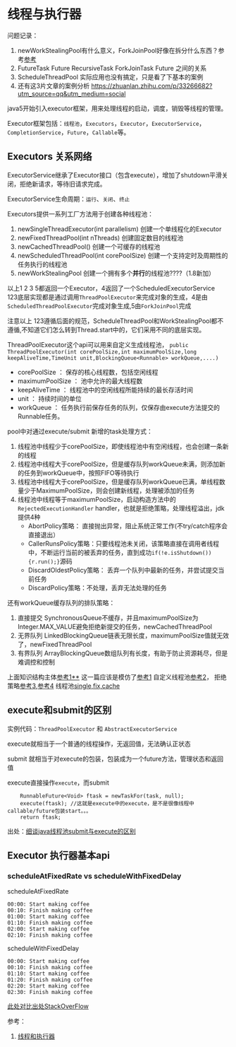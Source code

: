 # 线程与执行器

问题记录：

1. newWorkStealingPool有什么意义，ForkJoinPool好像在拆分什么东西？参考[参考](http://blog.dyngr.com/blog/2016/09/15/java-forkjoinpool-internals/)
2. FutureTask Future RecursiveTask ForkJoinTask Future 之间的关系
3. ScheduleThreadPool 实际应用也没有搞定，只是看了下基本的案例
4. 还有这3片文章的案例分析 https://zhuanlan.zhihu.com/p/33266682?utm_source=qq&utm_medium=social

java5开始引入executor框架，用来处理线程的启动，调度，销毁等线程的管理。

Executor框架包括：`线程池`，`Executors`，`Executor`，`ExecutorService`，
`CompletionService`，`Future`，`Callable`等。

## Executors 关系网络

ExecutorService继承了Executor接口（包含execute），增加了shutdown平滑关闭，拒绝新请求，等待旧请求完成。

ExecutorService生命周期：`运行`、`关闭`、`终止`

Executors提供一系列工厂方法用于创建各种线程池：
1. newSingleThreadExecutor(int parallelism)   创建一个单线程化的Executor
2. newFixedThreadPool(int nThreads)           创建固定数目的线程池
3. newCachedThreadPool()                      创建一个可缓存的线程池
4. newScheduledThreadPool(int corePoolSize)   创建一个支持定时及周期性的任务执行的线程池
5. newWorkStealingPool                        创建一个拥有多个**并行**的线程池????（1.8新加）

以上1 2 3 5都返回一个Executor，4返回了一个ScheduledExecutorService <br/>
123底层实现都是通过调用`ThreadPoolExecutor`来完成对象的生成，4是由`ScheduledThreadPoolExecutor`完成对象生成,5由`ForkJoinPool`完成

注意以上 123遵循后面的规范，ScheduleThreadPool和WorkStealingPool都不遵循,不知道它们怎么转到Thread.start中的，它们采用不同的底层实现。

ThreadPoolExecutor这个api可以用来自定义生成线程池，
`public ThreadPoolExecutor(int corePoolSize,int maximumPoolSize,long keepAliveTime,TimeUnit unit,BlockingQueue<Runnable> workQueue,....)`
* corePoolSize ：    保存的核心线程数，包括空闲线程
* maximumPoolSize ： 池中允许的最大线程数
* keepAliveTime ：   线程池中的空闲线程所能持续的最长存活时间
* unit ：            持续时间的单位
* workQueue ：       任务执行前保存任务的队列，仅保存由execute方法提交的Runnable任务。

pool中对通过execute/submit 新增的task处理方式：
1. 线程池中线程少于corePoolSize，即使线程池中有空闲线程，也会创建一条新的线程
2. 线程池中线程大于corePoolSize，但是缓存队列workQueue未满，则添加新的任务到workQueue中，按照FIFO等待执行
3. 线程池中线程大于corePoolSize，但是缓存队列workQueue已满，单线程数量少于MaximumPoolSize，则会创建新线程，处理被添加的任务
4. 线程池中线程等于maximumPoolSize，启动构造方法中的`RejectedExecutionHandler` handler，也就是拒绝策略，处理线程溢出，jdk提供4种
    * AbortPolicy策略： 直接抛出异常，阻止系统正常工作(不try/catch程序会直接退出）
    * CallerRunsPolicy策略：只要线程池未关闭，该策略直接在调用者线程中，不断运行当前的被丢弃的任务，直到成功`if(!e.isShutdown()){r.run();}`源码
    * DiscardOldestPolicy策略： 丢弃一个队列中最新的任务，并尝试提交当前任务
    * DiscardPolicy策略：不处理，丢弃无法处理的任务

还有workQueue缓存队列的排队策略：
1. 直接提交  SynchronousQueue不缓存，并且maximumPoolSize为Integer.MAX_VALUE避免拒绝新提交的任务，newCachedThreadPool
2. 无界队列  LinkedBlockingQueue链表无限长度，maximumPoolSize值就无效了，newFixedThreadPool
3. 有界队列  ArrayBlockingQueue数组队列有长度，有助于防止资源耗尽，但是难调控和控制

上面知识结构主体[参考1**](https://blog.csdn.net/ns_code/article/details/17465497)
这一篇应该是模仿了[参考1](https://blog.csdn.net/kouwoo/article/details/48788867)
自定义线程池[参考2](https://blog.csdn.net/ns_code/article/details/17465497)，
拒绝策略[参考3](https://blog.csdn.net/chao_19/article/details/74055255),[参考4](https://blog.csdn.net/chaofanwei2/article/details/51393794)
线程池[single,fix,cache](https://www.cnblogs.com/study-everyday/archive/2017/04/20/6737428.html)

## execute和submit的区别

实例代码：`ThreadPoolExecutor` 和 `AbstractExecutorService`

execute就相当于一个普通的线程操作，无返回值，无法确认正状态

submit 就相当于对execute的包装，包装成为一个future方法，管理状态和返回值

execute直接操作`execute`，而submit
```
    RunnableFuture<Void> ftask = newTaskFor(task, null);
    execute(ftask); //这就是execute中的execute，是不是很像线程中callable/future包装start。。。
    return ftask;
```
出处：[细谈java线程池submit与execute的区别](https://blog.csdn.net/hayre/article/details/53314599)

## Executor 执行器基本api

### scheduleAtFixedRate vs scheduleWithFixedDelay
scheduleAtFixedRate

``` shell
00:00: Start making coffee
00:10: Finish making coffee
01:00: Start making coffee
01:10: Finish making coffee
02:00: Start making coffee
02:10: Finish making coffee
```

scheduleWithFixedDelay

```shell
00:00: Start making coffee
00:10: Finish making coffee
01:10: Start making coffee
01:20: Finish making coffee
02:20: Start making coffee
02:30: Finish making coffee
```

[此处对比出处StackOverFlow](https://stackoverflow.com/questions/24649842/scheduleatfixedrate-vs-schedulewithfixeddelay)


参考：
1. [线程和执行器](https://zhuanlan.zhihu.com/p/33266682?utm_source=qq&utm_medium=social)